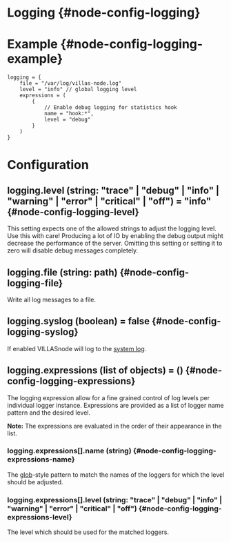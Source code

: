 # Logging {#node-config-logging}

# Example {#node-config-logging-example}

<!-- TODO: Convert to json -->
```
logging = {
	file = "/var/log/villas-node.log"
	level = "info" // global logging level
	expressions = (
		{
			// Enable debug logging for statistics hook
			name = "hook:*",
			level = "debug"
		}
	)
}
```

# Configuration

## logging.level (string: "trace" | "debug" | "info" | "warning" | "error" | "critical" | "off") = "info" {#node-config-logging-level}

This setting expects one of the allowed strings to adjust the logging level.
Use this with care! Producing a lot of IO by enabling the debug output might decrease the performance of the server.
Omitting this setting or setting it to zero will disable debug messages completely.

## logging.file (string: path) {#node-config-logging-file}

Write all log messages to a file.

## logging.syslog (boolean) = false {#node-config-logging-syslog}

If enabled VILLASnode will log to the [system log](https://en.wikipedia.org/wiki/Syslog).

## logging.expressions (list of objects) = () {#node-config-logging-expressions}

The logging expression allow for a fine grained control of log levels per individual logger instance.
Expressions are provided as a list of logger name pattern and the desired level.

**Note:** The expressions are evaluated in the order of their appearance in the list.

### logging.expressions[].name (string) {#node-config-logging-expressions-name}

The [glob](https://man7.org/linux/man-pages/man7/glob.7.html)-style pattern to match the names of the loggers for which the level should be adjusted.

### logging.expressions[].level (string: "trace" | "debug" | "info" | "warning" | "error" | "critical" | "off") {#node-config-logging-expressions-level}

The level which should be used for the matched loggers.

